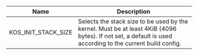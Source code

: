 | Name | Description |
|---|---|
| KOS_INIT_STACK_SIZE | Selects the stack size to be used by the kernel. Must be at least 4KiB (4096 bytes). If not set, a default is used according to the current build config. |